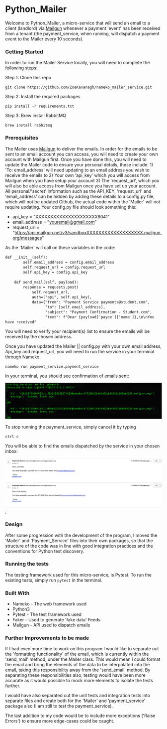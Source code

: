 # Python_Mailer

Welcome to Python_Mailer, a micro-service that will send an email to a client (landlord) via [Mailgun](https://mailgun.com) whenever a payment 'event' has been received from a tenant (the payment_service, when running, will dispatch a payment event to the Mailer every 10 seconds).

### Getting Started
In order to run the Mailer Service locally, you will need to complete the following steps:

Step 1: Clone this repo

```
git clone https://github.com/ZoeKavanagh/nameko_mailer_service.git
```
Step 2: Install the required packages

```
pip install -r requirements.txt
```
Step 3: Brew install RabbitMQ

```
brew install rabbitmq
```

### Prerequisites

The Mailer uses [Mailgun](https://mailgun.com) to deliver the emails.  In order for the emails to be sent to an email account you can access, you will need to create your own account with Mailgun first.  Once you have done this, you will need to update the Mailer code to ensure your personal details, these include: 1) 'To: email_address' will need updating to an email address you wish to receive the emails to 2) Your own 'api_key' which you will access from Mailgun when you have setup your account 3) The 'request_url', which you will also be able access from Mailgun once you have set up your account.  All personal/'secret' information such as the API_KEY, 'request_url' and 'email_address' can be hidden by adding these details to a config.py file, which will not be updated Github, the actual code within the 'Mailer' will not require updating.  Your config.py file should look something this:

 - api_key = "XXXXXXXXXXXXXXXXXXXXX8041"
 - email_address = "youremail@gmail.com"
 - request_url = "https://api.mailgun.net/v3/sandboxXXXXXXXXXXXXXXXXXXX.mailgun.org/messages"

As the 'Mailer' will call on these variables in the code:

```
def __init__(self):
        self.email_address = config.email_address
        self.request_url = config.request_url
        self.api_key = config.api_key

    def send_mail(self, payload):
        response = requests.post(
            self.request_url,
            auth=("api", self.api_key),
            data={"from": "Payment Service payments@student.com",
                  "to": [self.email_address],
                  "subject": "Payment Confirmation - Student.com",
                  "text": f"Dear {payload['payee']['name']},\n\nYou have received"
```

You will need to verify your recipient(s) list to ensure the emails will be received by the chosen address. 

Once you have updated the Mailer || config.py with your own email address, Api_key and request_url, you will need to run the service in your terminal through Nameko.

```
nameko run payment_service.payment_service
```
In your terminal, you should see confirmation of emails sent:

![alt text](/images/terminal_demo.png)

To stop running the payment_service, simply cancel it by typing
```
ctrl c
```

You will be able to find the emails dispatched by the service in your chosen inbox:

![alt text](/images/email_demo.png), 

### Design
After some progression with the development of the program, I moved the 'Mailer' and 'Payment_Service' files into their own packages, so that the structure of the code was in line with good integration practices and the conventions for Python test discovery.

### Running the tests
The testing framework used for this micro-service, is Pytest. To run the existing tests, simply run ``` pytest ``` in the terminal.

### Built With
 - Nameko - The web framework used
 - Python3
 - Pytest - The test framework used
 - Faker - Used to generate 'fake data' Feeds
 - Mailgun - API used to dispatch emails

### Further Improvements to be made
If I had even more time to work on this program I would like to separate out the 'formatting functionality' of the email, which is currently within the 'send_mail' method, under the Mailer class.  This would mean I could format the email and bring the elements of the data to be interpolated into the email, taking this responsibility away from the 'send_email' method. By separating these responsibilities also, testing would have been more accurate as it would possible to mock more elements to isolate the tests further.

I would have also separated out the unit tests and integration tests into separate files and create both for the 'Mailer' and  'payment_service' package also (I am still to test the payment_service).

The last addition to my code would be to include more exceptions ('Raise Errors') to ensure more edge-cases could be caught.
